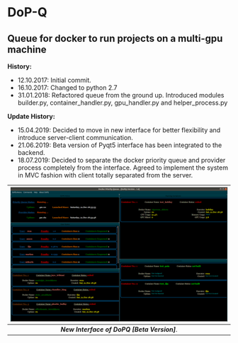 # DoP-Q
## Queue for docker to run projects on a multi-gpu machine ##

__History:__
+ 12.10.2017: Initial commit.
+ 16.10.2017: Changed to python 2.7
+ 31.01.2018: Refactored queue from the ground up. Introduced modules builder.py, container_handler.py, gpu_handler.py and helper_process.py

__Update History:__
+ 15.04.2019: Decided to move in new interface for better flexibility and introduce server-client communication.
+ 21.06.2019: Beta version of Pyqt5 interface has been integrated to the backend.
+ 18.07.2019: Decided to separate the docker priority queue and provider process completely from the interface. Agreed to implement the system in MVC fashion with client totally separated from the server.

![pyqt5_ui](dopq_interface.png)|
:---:|
_**New Interface of DoPQ [Beta Version]**_.|

